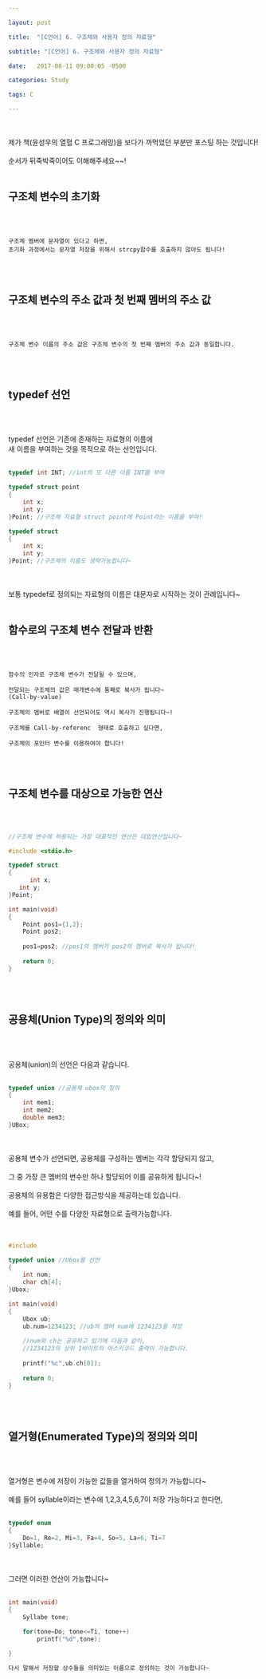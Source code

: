 ```yaml
---

layout: post

title:  "[C언어] 6. 구조체와 사용자 정의 자료형"

subtitle: "[C언어] 6. 구조체와 사용자 정의 자료형"

date:   2017-08-11 09:00:05 -0500

categories: Study

tags: C

---
```



<br>
<br>
제가 책(윤성우의 열혈 C 프로그래밍)을 보다가 까먹었던 부분만 포스팅 하는 것입니다!
<br>
<br>
순서가 뒤죽박죽이어도 이해해주세요~~!
<br>
<br>

## 구조체 변수의 초기화

<br>
<br>

```
구조체 멤버에 문자열이 있다고 하면,
초기화 과정에서는 문자열 저장을 위해서 strcpy함수를 호출하지 않아도 됩니다!
```

<br>
<br>

## 구조체 변수의 주소 값과 첫 번째 멤버의 주소 값

<br>
<br>

```
구조체 변수 이름의 주소 값은 구조체 변수의 첫 번째 멤버의 주소 값과 동일합니다.
```


<br>
<br>

## typedef 선언
<br>
<br>


typedef 선언은 기존에 존재하는 자료형의 이름에
<br> 
새 이름을 부여하는 것을 목적으로 하는 선언입니다.
<br>
<br>

```cpp
typedef int INT; //int의 또 다른 이름 INT를 부여

typedef struct point
{
	int x;
	int y;
}Point; //구조체 자료형 struct point에 Point라는 이름을 부여!

typedef struct
{
	int x;
	int y;
}Point; //구조체의 이름도 생략가능합니다~
```

<br>
<br>
보통 typedef로 정의되는 자료형의 이름은 대문자로 시작하는 것이 관례입니다~ 


<br>
<br>

## 함수로의 구조체 변수 전달과 반환

<br>
<br>

```
함수의 인자로 구조체 변수가 전달될 수 있으며, 

전달되는 구조체의 값은 매개변수에 통째로 복사가 됩니다~
(Call-by-value)

구조체의 멤버로 배열이 선언되어도 역시 복사가 진행됩니다~!

구조체를 Call-by-referenc  형태로 호출하고 싶다면,

구조체의 포인터 변수를 이용하여야 합니다!
```


<br>
<br>

## 구조체 변수를 대상으로 가능한 연산
<br>
<br>


```cpp
//구조체 변수에 허용되는 가장 대표적인 연산은 대입연산입니다~

#include <stdio.h>

typedef struct
{
	  int x;
   int y;
}Point;

int main(void)
{
	Point pos1={1,2};
	Point pos2;
	
	pos1=pos2; //pos1의 멤버가 pos2의 멤버로 복사가 됩니다!
	
	return 0;
}	
```

<br>
<br>


## 공용체(Union Type)의 정의와 의미

<br>
<br>

공용체(union)의 선언은 다음과 같습니다.
<br>
<br>

```cpp
typedef union //공용체 ubox의 정의
{
	int mem1;
	int mem2;
	double mem3;
}UBox;
```

<br>
<br>
공용체 변수가 선언되면, 공용체를 구성하는 멤버는 각각 할당되지 않고,
<br>
<br>
그 중 가장 큰 멤버의 변수만 하나 할당되어 이를 공유하게 됩니다~!
<br>
<br>
공용체의 유용함은 다양한 접근방식을 제공하는데 있습니다.
<br>
<br>
예를 들어, 어떤 수를 다양한 자료형으로 출력가능합니다.
<br>
<br>
<br>

```cpp
#include

typedef union //Ubox를 선언
{
	int num;
	char ch[4];
}Ubox;

int main(void)
{
	Ubox ub;
	ub.num=1234123; //ub의 멤버 num에 1234123을 저장
	
	//num와 ch는 공유하고 있기에 다음과 같이, 
	//1234123의 상위 1바이트의 아스키코드 출력이 가능합니다.
	
	printf("%c",ub.ch[0]);
	
	return 0; 
}	
```			

<br>
<br>

## 열거형(Enumerated Type)의 정의와 의미

<br>
<br>

열거형은 변수에 저장이 가능한 값들을 열거하여 정의가 가능합니다~
<br>
<br>
예를 들어 syllable이라는 변수에 1,2,3,4,5,6,7이 저장 가능하다고 한다면,
<br>
<br>

```cpp
typedef enum 
{
	Do=1, Re=2, Mi=3, Fa=4, So=5, La=6, Ti=7
}Syllable;
```

<br>
<br>
그러면 이러한 연산이 가능합니다~
<br>
<br>

```cpp
int main(void)
{
	Syllabe tone;
	
	for(tone=Do; tone<=Ti, tone++)
		printf("%d",tone);

}

다시 말해서 저장할 상수들을 의미있는 이름으로 정의하는 것이 가능합니다~
```		


